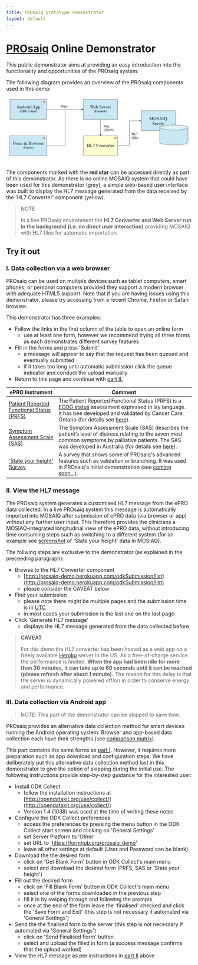 ```yaml
---
title: PROsaiq prototype demonstrator
layout: default
---
```



# [PROsaiq](http://tschuler.github.io/prosaiq) Online Demonstrator

This public demonstrator aims at providing an easy introduction into the functionality and opportunities of the PROsaiq system. 

The following diagram provides an overview of the PROsaiq components used in this demo:
![PROsaiq prototype demonstrator overview](images/prosaiq-demo.png)

The components marked with the **red star** can be accessed directly as part of this demonstrator. As there is no online MOSAIQ system that could have been used for this demonstrator (grey), a simple web-based user interface was built to display the HL7 message generated from the data received by the 'HL7 Converter' component (yellow).

> NOTE
>
> In a live PROsaiq environment the __HL7 Converter and Web Server run in the background (i.e. no direct user interaction)__ providing MOSAIQ with HL7 files for automatic importation.

<!-- ##Contents
* This will become a table of contents (this text will be scraped).
{:toc} -->

## Try it out

### I. Data collection via a web browser

PROsaiq can be used on multiple devices such as tablet computers, smart phones, or personal computers provided they support a modern browser with adequate HTML5 support. Note that if you are having issues using this demonstrator, please try accessing from a recent Chrome, Firefox or Safari browser.

This demonstrator has three examples:  

* Follow the links in the first column of the table to open an online form  
  * use at least one form, however  we recommend trying all three forms as each demonstrates different survey features
* Fill in the forms and press 'Submit'
  * a message will appear to say that the request has been queued and eventually submitted 
  * if it takes too long until automatic submission click the queue indicator and conduct the upload manually
* Return to this page and continue with [part II.](#ii_view_the_hl7_message)

ePRO Instrument | Comment
---|---
<a href="https://qxrqf.enketo.formhub.org/webform" target="_blank">Patient Reported Functional Status (PRFS)</a>| The Patient Reported Functional Status (PRFS) is a [ECOG status](http://en.wikipedia.org/wiki/ECOG_score) assessment expressed in lay language. It has bee developed and validated by Cancer Care Ontario (for details see [here](https://www.cancercare.on.ca/common/pages/UserFile.aspx?fileId=277285)).
<a href="https://tdr54.enketo.formhub.org/webform" target="_blank">Symptom Assessment Scale (SAS)</a>| The Symptom Assessment Scale (SAS) describes the patient’s level of distress relating to the seven most common symptoms by palliative patients. The SAS was developed in Australia (for details see [here](http://ahsri.uow.edu.au/content/groups/public/@web/@chsd/@pcoc/documents/doc/uow129189.pdf)).
<a href="https://a3lfc.enketo.formhub.org/webform" target="_blank">'State your height' Survey</a>|A survey that shows some of PROsaiq's advanced features such as validation or branching. It was used in PROsaiq's initial demonstration (see [coming soon...](jroi.org)).


### II. View the HL7 message

The PROsaiq system generates a customised HL7 message from the ePRO data collected. In a live PROsaiq system this message is automatically imported into MOSAIQ after submission of ePRO data (via browser or app) without any further user input. This therefore provides the clinicians a MOSIAQ-integrated longitudinal view of the ePRO data, without introducing time consuming steps such as switching to a different system (for an example see [screenshot](https://raw.githubusercontent.com/tschuler/prosaiq/gh-pages/images/screenshots/mosaiq-state_your_height.png) of 'State your height' data in MOSIAQ).  

The follwing steps are exclusive to the demonstrator (as explained in the preceeding paragraph):

* Browse to the HL7 Converter component  
  * [http://prosaiq-demo.herokuapp.com/odkSubmission/list](http://prosaiq-demo.herokuapp.com/odkSubmission/list)
  * please consider the CAVEAT below
* Find your submission
  * please note there might be multiple pages and the submission time is in [UTC](http://en.wikipedia.org/wiki/Coordinated_Universal_Time)
  * in most cases your submission is the last one on the last page
* Click 'Generate HL7 message'
  * displays the HL7 message generated from the data collected before

> __CAVEAT__  
>
> For this demo the HL7 converter has been hosted as a web app on a freely available [Heroku](https://www.heroku.com/) server in the US. As a free-of-charge service the performance is limited. __When the app had been idle for more than 30 minutes, it can take up to 60 seconds until it can be reached (please refresh after about 1 minute).__ The reason for this delay is that the server is dynamically powered off/on in order to conserve energy and performance. 

### III. Data collection via Android app

> NOTE: This part of the demonstrator can be skipped to save time.

PROsaiq provides an alternative data collection method for smart devices running the Android operating system.  Browser and app-based data collection each have their strengths (see [comparison matrix](https://enketo.org/openrosa)).  

This part contains the same forms as [part I](#i_data_collection_via_a_web_browser). However, it requires more preparation such as app download and configuration steps.  We have deliberately put this alternative data collection method last in this demonstrator to give the option of skipping during the initial use. The following instructions provide step-by-step guidance for the interested user:

* Install ODK Collect
  * follow the installation instructions at [http://opendatakit.org/use/collect/](http://opendatakit.org/use/collect/)
  * Version 1.4 (1038) was used at the time of writing these notes
* Configure the ODK Collect preferences
  * access the preferences by pressing the menu button in the ODK Collect start screen and clicking on 'General  Settings'
  * set Server Platform to 'Other'
  * set URL to 'https://formhub.org/prosaiq_demo' 
  * leave all other settings at default (User and Password can be blank)
* Download the the desired form 
  * click on 'Get Blank Form' button in ODK Collect's main menu
  * select and download the desired form (PRFS, SAS or 'State your height')
* Fill out the desired form
  * click on 'Fill Blank Form' button in ODK Collect's main menu
  * select one of the forms downloaded in the previous step
  * fill it in by swiping through and following the prompts
  * once at the end of the form leave the 'finalised' checked and click the 'Save Form and Exit' (this step is not necessary if automated via 'General Settings')
* Send the the finalised form to the server (this step is not necessary if automated via 'General Settings')
  * click on 'Send Finalised Form' button
  * select and upload the filled in form (a success message confirms that the upload worked)
* View the HL7 message as per instructions in [part II](#ii_view_the_hl7_message) above


